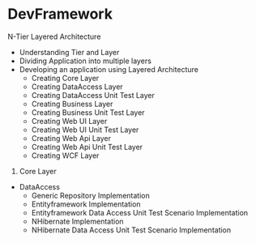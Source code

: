 # DevFramework
N-Tier Layered Architecture
- Understanding Tier and Layer
- Dividing Application into multiple layers
- Developing an application using Layered Architecture
  - Creating Core Layer
  - Creating DataAccess Layer
  - Creating DataAccess Unit Test Layer
  - Creating Business Layer
  - Creating Business Unit Test Layer
  - Creating Web UI Layer
  - Creating Web UI Unit Test Layer
  - Creating Web Api Layer
  - Creating Web Api Unit Test Layer
  - Creating WCF Layer
  
1. Core Layer

- DataAccess
   - Generic Repository Implementation
   - Entityframework Implementation
   - Entityframework Data Access Unit Test Scenario Implementation
   - NHibernate Implementation
   - NHibernate Data Access Unit Test Scenario Implementation
